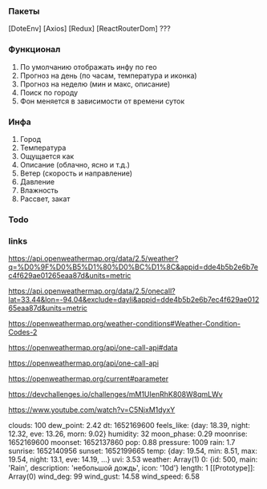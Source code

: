 ### Пакеты

[DoteEnv]
[Axios]
[Redux]
[ReactRouterDom] ???

### Функционал

1. По умолчанию отображать инфу по гео
2. Прогноз на день (по часам, температура и иконка)
3. Прогноз на неделю (мин и макс, описание)
4. Поиск по городу
5. Фон меняется в зависимости от времени суток

### Инфа

1. Город
2. Температура
3. Ощущается как
4. Описание (облачно, ясно и т.д.)
5. Ветер (скорость и направление)
6. Давление
7. Влажность
8. Рассвет, закат

### Todo

### links

https://api.openweathermap.org/data/2.5/weather?q=%D0%9F%D0%B5%D1%80%D0%BC%D1%8C&appid=dde4b5b2e6b7ec4f629ae01265eaa87d&units=metric

https://api.openweathermap.org/data/2.5/onecall?lat=33.44&lon=-94.04&exclude=dayli&appid=dde4b5b2e6b7ec4f629ae01265eaa87d&units=metric

https://openweathermap.org/weather-conditions#Weather-Condition-Codes-2

https://openweathermap.org/api/one-call-api#data

https://openweathermap.org/api/one-call-api

https://openweathermap.org/current#parameter

https://devchallenges.io/challenges/mM1UIenRhK808W8qmLWv

https://www.youtube.com/watch?v=C5NjxM1dyxY

clouds: 100
dew_point: 2.42
dt: 1652169600
feels_like: {day: 18.39, night: 12.32, eve: 13.26, morn: 9.02}
humidity: 32
moon_phase: 0.29
moonrise: 1652169600
moonset: 1652137860
pop: 0.88
pressure: 1009
rain: 1.7
sunrise: 1652140956
sunset: 1652199665
temp: {day: 19.54, min: 8.51, max: 19.54, night: 13.1, eve: 14.19, …}
uvi: 3.53
weather: Array(1)
0: {id: 500, main: 'Rain', description: 'небольшой дождь', icon: '10d'}
length: 1
[[Prototype]]: Array(0)
wind_deg: 99
wind_gust: 14.58
wind_speed: 6.58
